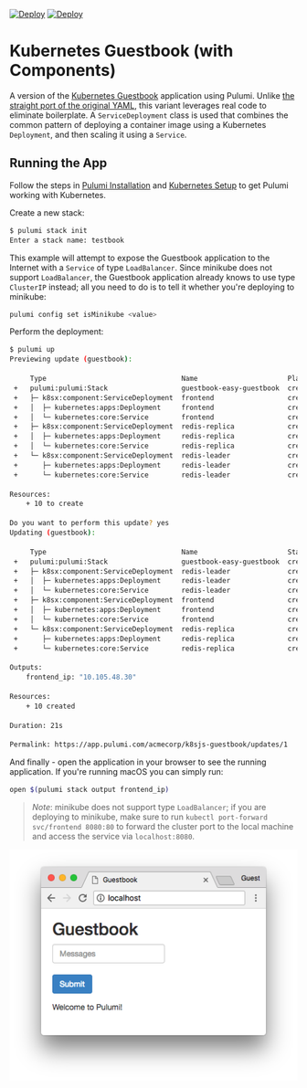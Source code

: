 [![Deploy](../.buttons/deploy-with-pulumi-dark.svg)](https://app.pulumi.com/new?template=https://github.com/pulumi/examples/blob/master/kubernetes-py-guestbook/components/README.md#gh-light-mode-only)
[![Deploy](../.buttons/deploy-with-pulumi-light.svg)](https://app.pulumi.com/new?template=https://github.com/pulumi/examples/blob/master/kubernetes-py-guestbook/components/README.md#gh-dark-mode-only)

# Kubernetes Guestbook (with Components)

A version of the [Kubernetes Guestbook](https://kubernetes.io/docs/tutorials/stateless-application/guestbook/)
application using Pulumi. Unlike [the straight port of the original YAML](../simple), this variant
leverages real code to eliminate boilerplate. A `ServiceDeployment` class is used that combines the common pattern
of deploying a container image using a Kubernetes `Deployment`, and then scaling it using a `Service`.

## Running the App

Follow the steps in [Pulumi Installation](https://www.pulumi.com/docs/get-started/install/) and [Kubernetes Setup](https://www.pulumi.com/docs/intro/cloud-providers/kubernetes/setup/) to get Pulumi working with Kubernetes.

Create a new stack:

```sh
$ pulumi stack init
Enter a stack name: testbook
```

This example will attempt to expose the Guestbook application to the Internet with a `Service` of
type `LoadBalancer`. Since minikube does not support `LoadBalancer`, the Guestbook application
already knows to use type `ClusterIP` instead; all you need to do is to tell it whether you're
deploying to minikube:

```sh
pulumi config set isMinikube <value>
```

Perform the deployment:

```sh
$ pulumi up
Previewing update (guestbook):

     Type                                 Name                      Plan
 +   pulumi:pulumi:Stack                  guestbook-easy-guestbook  create
 +   ├─ k8sx:component:ServiceDeployment  frontend                  create
 +   │  ├─ kubernetes:apps:Deployment     frontend                  create
 +   │  └─ kubernetes:core:Service        frontend                  create
 +   ├─ k8sx:component:ServiceDeployment  redis-replica             create
 +   │  ├─ kubernetes:apps:Deployment     redis-replica             create
 +   │  └─ kubernetes:core:Service        redis-replica             create
 +   └─ k8sx:component:ServiceDeployment  redis-leader              create
 +      ├─ kubernetes:apps:Deployment     redis-leader              create
 +      └─ kubernetes:core:Service        redis-leader              create

Resources:
    + 10 to create

Do you want to perform this update? yes
Updating (guestbook):

     Type                                 Name                      Status
 +   pulumi:pulumi:Stack                  guestbook-easy-guestbook  created
 +   ├─ k8sx:component:ServiceDeployment  redis-leader              created
 +   │  ├─ kubernetes:apps:Deployment     redis-leader              created
 +   │  └─ kubernetes:core:Service        redis-leader              created
 +   ├─ k8sx:component:ServiceDeployment  frontend                  created
 +   │  ├─ kubernetes:apps:Deployment     frontend                  created
 +   │  └─ kubernetes:core:Service        frontend                  created
 +   └─ k8sx:component:ServiceDeployment  redis-replica             created
 +      ├─ kubernetes:apps:Deployment     redis-replica             created
 +      └─ kubernetes:core:Service        redis-replica             created

Outputs:
    frontend_ip: "10.105.48.30"

Resources:
    + 10 created

Duration: 21s

Permalink: https://app.pulumi.com/acmecorp/k8sjs-guestbook/updates/1
```

And finally - open the application in your browser to see the running application. If you're running
macOS you can simply run:

```sh
open $(pulumi stack output frontend_ip)
```

> _Note_: minikube does not support type `LoadBalancer`; if you are deploying to minikube, make sure
> to run `kubectl port-forward svc/frontend 8080:80` to forward the cluster port to the local
> machine and access the service via `localhost:8080`.

![Guestbook in browser](./imgs/guestbook.png)
